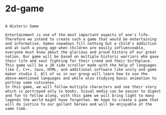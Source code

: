 # 2d-game
                                                                          A Historic Game

	Entertainment is one of the most important aspects of one's life. Therefore we intend to create such a game that would be entertaining and informative. Games nowadays fill nothing but a child's addiction and at such a young age when children are easily influenceable, everyone must know about the glorious and proud history of our great nation. Our game will be based on multiple historic warriors who gave their life and soul fighting for their creed and their birthplace. This game will be a 2D side scroller made with the help of languages like C, C++, Java, HTML, and additional software like unity and game maker studio 2. All of us in our group will learn how to use the above-mentioned languages and while also studying basic animation to portray some cutscenes. 
	In this game, we will follow multiple characters and see their story which is portrayed only in books. Visual media can be easier to digest and fun to follow along, with this game we will bring light to many legends the world might have forgotten. We hope to create a game that will do justice to our gallant heroes and will be enjoyable at the same time.
